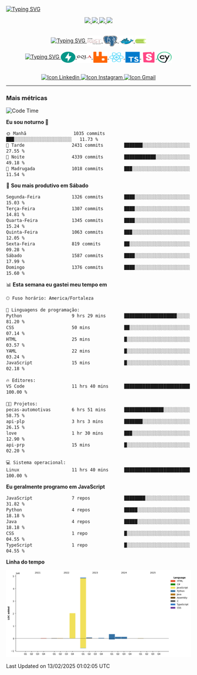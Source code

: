 <a href="https://github.com/alcides07">

![Typing SVG](https://readme-typing-svg.herokuapp.com/?color=FFFFFF&size=50&center=true&vCenter=true&width=2200&height=100&color=EC90EF&lines=\o/+Eaaee!+Me+chamo+Alcides!;Sou+desenvolvedor+backend+:%29;Sou+entusiasta+em+API's+e+em+revisão+de+código+xD)

<div align = "center">
    <a href = "https://github.com/alcides07">
    <img height = "180em" src = "https://github-readme-stats-alcides07.vercel.app/api?username=alcides07&show_icons=true&theme=radical&include_all_commits=true&count_private=true&hide=contribs&locale=pt-br&border_radius=10&title_color=EC90EF&text_color=EFEFEF&icon_color=EBFC87"/>
    <img height = "180em" src = "https://github-readme-stats-alcides07.vercel.app/api/top-langs/?username=alcides07&langs_count=5&layout=compact&theme=radical&locale=pt-br&border_radius=12&title_color=EC90EF&text_color=EFEFEF"/>
    <img heght = "180em" src = "https://streak-stats.demolab.com?user=alcides07&theme=radical&border_radius=10&locale=pt_BR&date_format=j%2Fn%5B%2FY%5D&card_width=750&dates=EFEFEF&sideLabels=EC90EF&sideNums=EC90EF&border=EFEFEF&fire=EC90EF&currStreakNum=EC90EF&currStreakLabel=EC90EF&ring=EC90EF&stroke=EFEFEF"/>
    <img heght = "180em" src = "https://github-readme-stats-alcides07.vercel.app/api/wakatime?username=alcides07&theme=radical&border_radius=5&title_color=EC90EF&text_color=EFEFEF&langs_count=5&custom_title=Tempo%20de%20uso%20(7%20%C3%BAltimos%20dias)"/>
</div>
   
<div style = "display: inline_block" align="center"><br>
   <a href="https://github.com/alcides07">
       
   ![Typing SVG](https://readme-typing-svg.herokuapp.com/?color=FFFFFF&size=35&center=true&vCenter=true&width=2200&height=100&color=EC90EF&lines=Trabalhando+atualmente+com:)
    <img align = "center" alt = "Alcides-Django-REST" height = "30" width = "40" src = "https://github.com/devicons/devicon/blob/master/icons/djangorest/djangorest-original-wordmark.svg">
    <img align = "center" alt = "Alcides-PostgreSQL" height = "30" width = "40" src = "https://github.com/devicons/devicon/blob/master/icons/postgresql/postgresql-original.svg">
    <img align = "center" alt = "Alcides-Docker" height = "30" width = "40" src = "https://github.com/devicons/devicon/blob/master/icons/docker/docker-original.svg">
    <img align = "center" alt = "Alcides-Celery" height = "30" width = "30" src = "https://github.com/celery/celery/blob/main/docs/images/celery_512.png">
    
   ![Typing SVG](https://readme-typing-svg.herokuapp.com/?color=FFFFFF&size=35&center=true&vCenter=true&width=2200&height=100&color=EC90EF&lines=Já+experienciados:)
    <img align = "center" alt = "Alcides-FastAPI" height = "30" width = "40" src = "https://github.com/devicons/devicon/blob/master/icons/fastapi/fastapi-original.svg">
    <img align = "center" alt = "Alcides-SQLAlchemy" height = "30" width = "40" src = "https://github.com/devicons/devicon/blob/master/icons/sqlalchemy/sqlalchemy-original.svg">
    <img align = "center" alt = "Alcides-RabbitMQ" height = "30" width = "40" src = "https://github.com/devicons/devicon/blob/master/icons/rabbitmq/rabbitmq-original.svg">
    <img align = "center" alt = "Alcides-React" height = "30" width = "40" src = "https://github.com/devicons/devicon/blob/master/icons/react/react-original.svg">
    <img align = "center" alt = "Alcides-Typescript" height = "30" width = "40" src = "https://github.com/devicons/devicon/blob/master/icons/typescript/typescript-original.svg">
    <img align = "center" alt = "Alcides-Storybook" height = "30" width = "40" src = "https://github.com/devicons/devicon/blob/master/icons/storybook/storybook-original.svg">
    <img align = "center" alt = "Alcides-Cypress" height = "30" width = "40" src = "https://github.com/devicons/devicon/blob/master/icons/cypressio/cypressio-original.svg">
</div><br>
    
<div align = "center"> 
    <a href = "https://www.linkedin.com/in/alcides-dantas/" target = "_blank"> <img src = "https://img.shields.io/badge/-Linkedin-%23FFFFFF?style=for-the-badge&logo=linkedin&logoColor=black" title = "Icon Linkedin"/> </a>
    <a href = "https://instagram.com/alcides07" target = "_blank"><img src = "https://img.shields.io/badge/-Instagram-%23FFFFFF?style=for-the-badge&logo=instagram&logoColor=black" title = "Icon Instagram"/> </a>
    <a href = "mailto:alcidesdantasdj@gmail.com" target = "_blank"><img src = "https://img.shields.io/badge/-Gmail-%23FFFFFF?style=for-the-badge&logo=gmail&logoColor=black" title = "Icon Gmail"/> </a> 
</div>

<hr>
<h3>Mais métricas</h3>

<!--START_SECTION:waka-->
![Code Time](http://img.shields.io/badge/Code%20Time-16%20hrs%2030%20mins-blue)

**Eu sou noturno 🦉** 

```text
🌞 Manhã                  1035 commits        ███░░░░░░░░░░░░░░░░░░░░░░   11.73 % 
🌆 Tarde                  2431 commits        ███████░░░░░░░░░░░░░░░░░░   27.55 % 
🌃 Noite                  4339 commits        ████████████░░░░░░░░░░░░░   49.18 % 
🌙 Madrugada              1018 commits        ███░░░░░░░░░░░░░░░░░░░░░░   11.54 % 
```
📅 **Sou mais produtivo em Sábado** 

```text
Segunda-Feira            1326 commits        ████░░░░░░░░░░░░░░░░░░░░░   15.03 % 
Terça-Feira              1307 commits        ████░░░░░░░░░░░░░░░░░░░░░   14.81 % 
Quarta-Feira             1345 commits        ████░░░░░░░░░░░░░░░░░░░░░   15.24 % 
Quinta-Feira             1063 commits        ███░░░░░░░░░░░░░░░░░░░░░░   12.05 % 
Sexta-Feira              819 commits         ██░░░░░░░░░░░░░░░░░░░░░░░   09.28 % 
Sábado                   1587 commits        ████░░░░░░░░░░░░░░░░░░░░░   17.99 % 
Domingo                  1376 commits        ████░░░░░░░░░░░░░░░░░░░░░   15.60 % 
```


📊 **Esta semana eu gastei meu tempo em** 

```text
🕑︎ Fuso horário: America/Fortaleza

💬 Linguagens de programação: 
Python                   9 hrs 29 mins       ████████████████████░░░░░   81.20 % 
CSS                      50 mins             ██░░░░░░░░░░░░░░░░░░░░░░░   07.14 % 
HTML                     25 mins             █░░░░░░░░░░░░░░░░░░░░░░░░   03.57 % 
YAML                     22 mins             █░░░░░░░░░░░░░░░░░░░░░░░░   03.24 % 
JavaScript               15 mins             █░░░░░░░░░░░░░░░░░░░░░░░░   02.18 % 

🔥 Editores: 
VS Code                  11 hrs 40 mins      █████████████████████████   100.00 % 

🐱‍💻 Projetos: 
pecas-automotivas        6 hrs 51 mins       ███████████████░░░░░░░░░░   58.75 % 
api-plp                  3 hrs 3 mins        ███████░░░░░░░░░░░░░░░░░░   26.15 % 
love                     1 hr 30 mins        ███░░░░░░░░░░░░░░░░░░░░░░   12.90 % 
api-prp                  15 mins             █░░░░░░░░░░░░░░░░░░░░░░░░   02.20 % 

💻 Sistema operacional: 
Linux                    11 hrs 40 mins      █████████████████████████   100.00 % 
```

**Eu geralmente programo em JavaScript** 

```text
JavaScript               7 repos             ████████░░░░░░░░░░░░░░░░░   31.82 % 
Python                   4 repos             █████░░░░░░░░░░░░░░░░░░░░   18.18 % 
Java                     4 repos             █████░░░░░░░░░░░░░░░░░░░░   18.18 % 
CSS                      1 repo              █░░░░░░░░░░░░░░░░░░░░░░░░   04.55 % 
TypeScript               1 repo              █░░░░░░░░░░░░░░░░░░░░░░░░   04.55 % 
```



**Linha do tempo**

![Lines of Code chart](https://raw.githubusercontent.com/alcides07/alcides07/main/assets/bar_graph.png)


 Last Updated on 13/02/2025 01:02:05 UTC
<!--END_SECTION:waka-->
